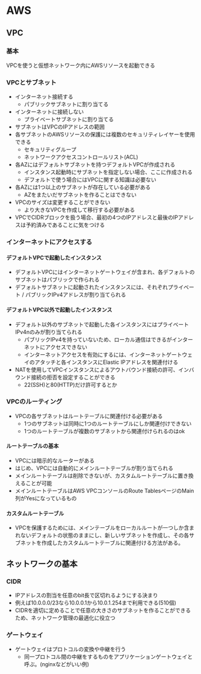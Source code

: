 # AWS

## VPC

### 基本

VPCを使うと仮想ネットワーク内にAWSリソースを起動できる

### VPCとサブネット
* インターネット接続する
	* パブリックサブネットに割り当てる
* インターネットに接続しない
	* プライベートサブネットに割り当てる
* サブネットはVPCのIPアドレスの範囲
* 各サブネットのAWSリソースの保護には複数のセキュリティレイヤーを使用できる
	* セキュリティグループ
	* ネットワークアクセスコントロールリスト(ACL)
* 各AZにはデフォルトサブネットを持つデフォルトVPCが作成される
	* インスタンス起動時にサブネットを指定しない場合、ここに作成される
	* デフォルトで使う場合にはVPCに関する知識は必要ない
* 各AZには1つ以上のサブネットが存在している必要がある
	* AZをまたいだサブネットを作ることはできない
* VPCのサイズは変更することができない
	* より大きなVPCを作成して移行する必要がある
* VPCでCIDRブロックを扱う場合、最初の4つのIPアドレスと最後のIPアドレスは予約済みであることに気をつける

### インターネットにアクセスする

#### デフォルトVPCで起動したインスタンス

* デフォルトVPCにはインターネットゲートウェイが含まれ、各デフォルトのサブネットはパブリックで作られる
* デフォルトサブネットに起動されたインスタンスには、それぞれプライベート / パブリックIPv4アドレスが割り当てられる

#### デフォルトVPC以外で起動したインスタンス
* デフォルト以外のサブネットで起動した各インスタンスにはプライベートIPv4nのみが割り当てられる
	* パブリックIPv4を持っていないため、ローカル通信はできるがインターネットにアクセスできない
	* インターネットアクセスを有効にするには、インターネットゲートウェイのアタッチと各インスタンスにElastic IPアドレスを関連付ける
* NATを使用してVPCインスタンスによるアウトバウンド接続の許可、インバウンド接続の拒否を設定することができる
	* 22(SSH)と80(HTTP)だけ許可するとか

### VPCのルーティング
* VPCの各サブネットはルートテーブルに関連付ける必要がある
	* 1つのサブネットは同時に1つのルートテーブルにしか関連付けできない
	* 1つのルートテーブルが複数のサブネットから関連付けられるのはok

#### ルートテーブルの基本
* VPCには暗示的なルーターがある
* はじめ、VPCには自動的にメインルートテーブルが割り当てられる
* メインルートテーブルは削除できないが、カスタムルートテーブルに置き換えることが可能
* メインルートテーブルはAWS VPCコンソールのRoute TablesページのMain列がYesになっているもの

#### カスタムルートテーブル
* VPCを保護するためには、メインテーブルをローカルルートが一つしか含まれないデフォルトの状態のままにし、新しいサブネットを作成し、その各サブネットを作成したカスタムルートテーブルに関連付ける方法がある。



## ネットワークの基本

### CIDR
* IPアドレスの割当を任意のbit長で区切れるようにする決まり
* 例えば10.0.0.0/23なら10.0.0.1から10.0.1.254まで利用できる(510個)
* CIDRを適切に定めることで任意の大きさのサブネットを作ることができるため、ネットワーク管理の最適化に役立つ

### ゲートウェイ
* ゲートウェイはプロトコルの変換や中継を行う
	* 同一プロトコル間の中継をするものをアプリケーションゲートウェイと呼ぶ。(nginxなどがいい例)